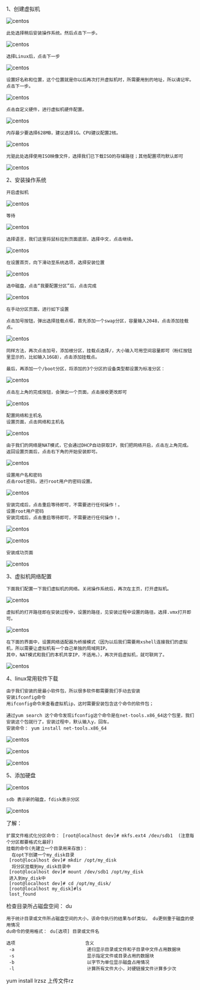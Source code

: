 1、创建虚拟机

![centos](../picture/centos1.png)

    此处选择稍后安装操作系统。然后点击下一步。
    
![centos](../picture/centos2.png)

    选择Linux后，点击下一步

![centos](../picture/centos3.png)

    设置好名称和位置，这个位置就是你以后再次打开虚拟机时，所需要用到的地址，所以请记牢。点击下一步。

![centos](../picture/centos4.png)

    点击自定义硬件，进行虚拟机硬件配置。

![centos](../picture/centos5.png)

    内存最少要选择628MB，建议选择1G。CPU建议配置2核。  

![centos](../picture/centos6.png)

    光驱此处选择使用ISO映像文件，选择我们已下载ISO的存储路径；其他配置项均默认即可

![centos](../picture/centos7.png)

2、安装操作系统

    开启虚拟机
![centos](../picture/centos8.png)

    等待
![centos](../picture/centos9.png)

    选择语言，我们这里将鼠标拉到页面底部，选择中文，点击继续。
    
![centos](../picture/centos10.png)

    在设置首页，向下滑动至系统选项，选择安装位置

![centos](../picture/centos11.png)

    选中磁盘，点击“我要配置分区”后，点击完成

![centos](../picture/centos12.png)

    在手动分区页面，进行如下设置

    点击加号按钮，弹出选择挂载点框，首先添加一个swap分区，容量输入2048，点击添加挂载点。
    
![centos](../picture/centos13.png)

    同样方法，再次点击加号，添加根分区，挂载点选择/，大小输入可用空间容量即可（粉红按钮里显示的，比如输入16GB），点击添加挂载点。

    最后，再添加一个/boot分区，将添加的3个分区的设备类型都设置为标准分区：
    
![centos](../picture/centos14.png)

    点击左上角的完成按钮，会弹出一个页面，点击接收更改即可
    
![centos](../picture/centos15.png)

    配置网络和主机名
    设置页面，点击网络和主机名
    
![centos](../picture/centos16.png)

    由于我们的网络是NAT模式，它会通过DHCP自动获取IP，我们把网络开启，点击左上角完成。
    返回设置页面后，点击右下角的开始安装即可。
    
![centos](../picture/centos17.png)  

    设置用户名和密码
    点击root密码，进行root用户的密码设置。
    
![centos](../picture/centos18.png) 

    安装完成后，点击重启等待即可，不需要进行任何操作！。
    设置root用户密码
    安装完成后，点击重启等待即可，不需要进行任何操作！。
    
![centos](../picture/centos19.png)

![centos](../picture/centos20.png)

    安装成功页面
    
![centos](../picture/centos21.png)

3、虚拟机网络配置

    下面我们配置一下我们虚拟机的网络。关闭操作系统后，再次在主页，打开虚拟机。
    
![centos](../picture/centos22.png)

    虚拟机的打开路径即在安装过程中，设置的路径，见安装过程中设置的路径。选择.vmx打开即可。
    
![centos](../picture/centos23.png)    

    在下面的界面中，设置网络适配器为桥接模式（因为以后我们需要用xshell连接我们的虚拟机，所以需要让虚拟机有一个自己单独的局域网IP。
    其中，NAT模式和我们的本机共享IP，不适用。），再次开启虚拟机，就可联网了。

![centos](../picture/centos24.png)   
    
4、linux常用软件下载

    由于我们安装的是最小软件包，所以很多软件都需要我们手动去安装
    安装ifconfig命令
    用ifconfig命令来查看虚拟机ip，这时需要安装包含这个命令的软件包；
    
    通过yum search 这个命令发现ifconfig这个命令是在net-tools.x86_64这个包里，我们安装这个包就行了。安装过程中，默认输入y，回车。
    安装命令： yum install net-tools.x86_64
    
![centos](../picture/centos25.png)

![centos](../picture/centos26.png)

![centos](../picture/centos27.png)

5、添加硬盘

![centos](../picture/centos28.png)

    sdb 表示新的磁盘，fdisk表示分区
    
![centos](../picture/centos29.png)

了解：

    扩展文件格式化分区命令： [root@localhost dev]# mkfs.ext4 /dev/sdb1  (注意每个分区都要格式化最好)
    挂载的命令(先建立一个目录用来存放)：
      在opt下创建一个my_disk目录
     [root@localhost dev]# mkdir /opt/my_disk
      将分区挂载到my_disk目录中
     [root@localhost dev]# mount /dev/sdb1 /opt/my_disk
     进入到my_disk中
     [root@localhost dev]# cd /opt/my_disk/
     [root@localhost my_disk]#ls
     lost_found


   
     
检查目录所占磁盘空间： du

    用于统计目录或文件所占磁盘空间的大小，该命令执行的结果与df类似， du更侧重于磁盘的使用情况
    du命令的使用格式： du[选项] 目录或文件名
    
    选项                          含义
     -a                           递归显示目录或文件和子目录中文件占用数据块
     -s                           显示指定文件或目录占用的数据块
     -b                           以字节为单位显示磁盘占用情况
     -l                           计算所有文件大小，对硬链接文件计算多少次
     
 
yum install lrzsz  上传文件rz


         

